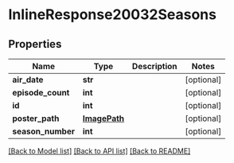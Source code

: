 # InlineResponse20032Seasons

## Properties
Name | Type | Description | Notes
------------ | ------------- | ------------- | -------------
**air_date** | **str** |  | [optional] 
**episode_count** | **int** |  | [optional] 
**id** | **int** |  | [optional] 
**poster_path** | [**ImagePath**](ImagePath.md) |  | [optional] 
**season_number** | **int** |  | [optional] 

[[Back to Model list]](../README.md#documentation-for-models) [[Back to API list]](../README.md#documentation-for-api-endpoints) [[Back to README]](../README.md)

